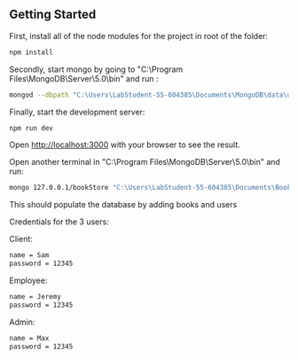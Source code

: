 ## Getting Started

First, install all of the node modules for the project in root of the folder:

```bash
npm install
```

Secondly, start mongo by going to "C:\Program Files\MongoDB\Server\5.0\bin" and run :

```bash
mongod --dbpath "C:\Users\LabStudent-55-604385\Documents\MongoDB\data\db"
```

Finally, start the development server:

```bash
npm run dev
```

Open [http://localhost:3000](http://localhost:3000) with your browser to see the result.

Open another terminal in "C:\Program Files\MongoDB\Server\5.0\bin" and run:

```bash
mongo 127.0.0.1/bookStore "C:\Users\LabStudent-55-604385\Documents\Book-Store\load.js"
```

This should populate the database by adding books and users

Credentials for the 3 users:

Client:
```bash
name = Sam
password = 12345
```

Employee:
```bash
name = Jeremy
password = 12345
```

Admin:
```bash
name = Max
password = 12345
```